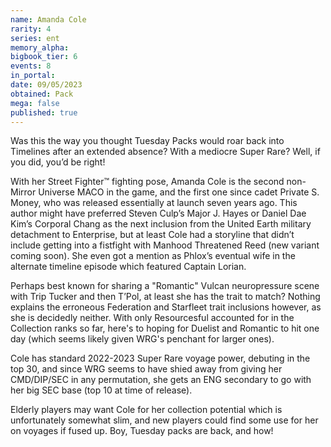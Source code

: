 ```yaml
---
name: Amanda Cole
rarity: 4
series: ent
memory_alpha:
bigbook_tier: 6
events: 8
in_portal:
date: 09/05/2023
obtained: Pack
mega: false
published: true
---
```


Was this the way you thought Tuesday Packs would roar back into Timelines after an extended absence?  With a mediocre Super Rare?  Well, if you did, you’d be right!

With her Street Fighter™ fighting pose, Amanda Cole is the second non-Mirror Universe MACO in the game, and the first one since cadet Private S. Money, who was released essentially at launch seven years ago.  This author might have preferred Steven Culp’s Major J. Hayes or Daniel Dae Kim’s Corporal Chang as the next inclusion from the United Earth military detachment to Enterprise, but at least Cole had a storyline that didn’t include getting into a fistfight with Manhood Threatened Reed (new variant coming soon).  She even got a mention as Phlox’s eventual wife in the alternate timeline episode which featured Captain Lorian.

Perhaps best known for sharing a "Romantic" Vulcan neuropressure scene with Trip Tucker and then T’Pol, at least she has the trait to match? Nothing explains the erroneous Federation and Starfleet trait inclusions however, as she is decidedly neither. With only Resourcesful accounted for in the Collection ranks so far, here's to hoping for Duelist and Romantic to hit one day (which seems likely given WRG's penchant for larger ones).

Cole has standard 2022-2023 Super Rare voyage power, debuting in the top 30, and since WRG seems to have shied away from giving her CMD/DIP/SEC in any permutation, she gets an ENG secondary to go with her big SEC base (top 10 at time of release).

Elderly players may want Cole for her collection potential which is unfortunately somewhat slim, and new players could find some use for her on voyages if fused up.  Boy, Tuesday packs are back, and how!
